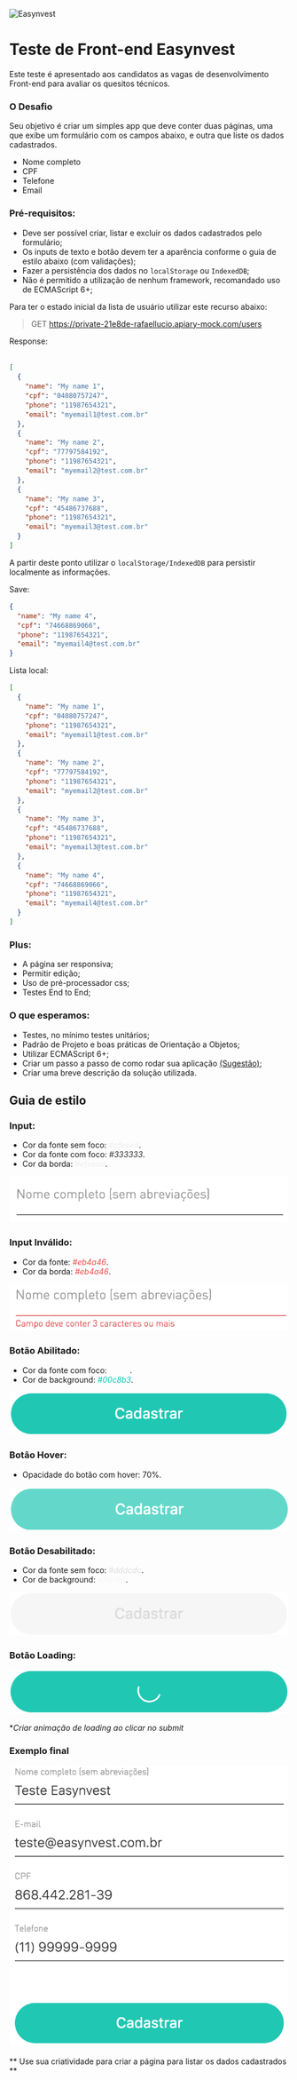 ![Easynvest](https://camo.githubusercontent.com/c4ee611d69893fec43b903eb88a444530eaf8e7f/68747470733a2f2f7777772e656173796e766573742e636f6d2e62722f66617669636f6e2e69636f)

# Teste de Front-end Easynvest
Este teste é apresentado aos candidatos as vagas de desenvolvimento Front-end para avaliar os quesitos técnicos.

### O Desafio

Seu objetivo é criar um simples app que deve conter duas páginas, uma que exibe um formulário com os campos abaixo, e outra que liste os dados cadastrados.

* Nome completo
* CPF
* Telefone
* Email

### Pré-requisitos: 
 - Deve ser possível criar, listar e excluir os dados cadastrados pelo formulário;
 - Os inputs de texto e botão devem ter a aparência conforme o guia de estilo abaixo (com validações);
 - Fazer a persistência dos dados no `localStorage` ou `IndexedDB`;
 - Não é permitido a utilização de nenhum framework, recomandado uso de ECMAScript 6+;

Para ter o estado inicial da lista de usuário utilizar este recurso abaixo:

> GET https://private-21e8de-rafaellucio.apiary-mock.com/users

Response:

```json

[
  {
    "name": "My name 1",
    "cpf": "04080757247",
    "phone": "11987654321",
    "email": "myemail1@test.com.br"
  },
  {
    "name": "My name 2",
    "cpf": "77797584192",
    "phone": "11987654321",
    "email": "myemail2@test.com.br"
  },
  {
    "name": "My name 3",
    "cpf": "45486737688",
    "phone": "11987654321",
    "email": "myemail3@test.com.br"
  }
]
```

A partir deste ponto utilizar o `localStorage/IndexedDB` para persistir localmente as informações.

Save:

```json
{
  "name": "My name 4",
  "cpf": "74668869066",
  "phone": "11987654321",
  "email": "myemail4@test.com.br"
}
```

Lista local:
```json
[
  {
    "name": "My name 1",
    "cpf": "04080757247",
    "phone": "11987654321",
    "email": "myemail1@test.com.br"
  },
  {
    "name": "My name 2",
    "cpf": "77797584192",
    "phone": "11987654321",
    "email": "myemail2@test.com.br"
  },
  {
    "name": "My name 3",
    "cpf": "45486737688",
    "phone": "11987654321",
    "email": "myemail3@test.com.br"
  },
  {
    "name": "My name 4",
    "cpf": "74668869066",
    "phone": "11987654321",
    "email": "myemail4@test.com.br"
  }
]
```

### Plus:
 - A página ser responsiva;
 - Permitir edição;
 - Uso de pré-processador css;
 - Testes End to End;

### O que esperamos:
 - Testes, no mínimo testes unitários;
 - Padrão de Projeto e boas práticas de Orientação a Objetos;
 - Utilizar ECMAScript 6+;
 - Criar um passo a passo de como rodar sua aplicação [(Sugestão)](https://github.com/wearehive/project-guidelines/blob/master/README.sample.md);
 - Criar uma breve descrição da solução utilizada.


## Guia de estilo

### Input:
 - Cor da fonte sem foco: <span style="color:#efeeed">*#efeeed*</span>.
 - Cor da fonte com foco: <span style="color:#333333">*#333333*</span>.
 - Cor da borda: <span style="color:#efeeed">*#efeeed*</span>.

![inputs](./images/name.png)

### Input Inválido:
 - Cor da fonte: <span style="color:#eb4a46">*#eb4a46*</span>.
 - Cor da borda: <span style="color:#eb4a46">*#eb4a46*</span>.

![inputs](./images/name_validation.png)

### Botão Abilitado:
 - Cor da fonte com foco: <span style="color:#ffffff">*#ffffff*</span>.
 - Cor de background: <span style="color:#00c8b3">*#00c8b3*</span>.

![inputs](./images/button_enable.png)

### Botão Hover:
 - Opacidade do botão com hover: 70%.

![inputs](./images/button_enable_hover.png)

### Botão Desabilitado:
 - Cor da fonte sem foco: <span style="color:#dddcdc">*#dddcdc*</span>.
 - Cor de background: <span style="color:#f6f6f6">*#f6f6f6*</span>.

![inputs](./images/button_disable.png)

### Botão Loading:

![inputs](./images/button_enable_loading.png)

**Criar animação de loading ao clicar no submit*

### Exemplo final

![inputs](./images/form.png)

** Use sua criatividade para criar a página para listar os dados cadastrados **
